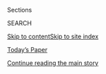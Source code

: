 <div id="app">

<div>

<div class="NYTAppHideMasthead css-1r6wvpq e1suatyy0">

<div class="section css-ui9rw0 e1suatyy2">

<div class="css-eph4ug er09x8g0">

<div class="css-6n7j50">

</div>

<span class="css-1dv1kvn">Sections</span>

<div class="css-10488qs">

<span class="css-1dv1kvn">SEARCH</span>

</div>

[Skip to content](#site-content)[Skip to site
index](#site-index)

</div>

<div class="css-10698na e1huz5gh0">

</div>

</div>

<div id="masthead-bar-one" class="section hasLinks css-15hmgas e1csuq9d3">

<div class="css-uqyvli e1csuq9d0">

</div>

<div class="css-1uqjmks e1csuq9d1">

</div>

<div class="css-9e9ivx">

[](https://myaccount.nytimes.com/auth/login?response_type=cookie&client_id=vi)

</div>

<div class="css-1bvtpon e1csuq9d2">

[Today’s Paper](https://www.nytimes.com/section/todayspaper)

</div>

</div>

</div>

</div>

<div data-aria-hidden="false">

<div id="site-content" data-role="main">

<div id="top-wrapper" class="css-15p45cc eaca97t0" type="top">

<div id="top-slug" class="css-19x0jxb eaca97t1" hidden="">

Advertisement

</div>

[Continue reading the main
story](#after-top)

<div class="ad top-wrapper" style="text-align:center;height:100%;display:block;min-height:90px">

<div id="top" class="place-ad" data-position="top" data-size-key="top">

</div>

</div>

<div id="after-top">

</div>

</div>

<div id="byline" class="section css-15h4p1b e9abtgs0">

<div class="css-1j21atc e1svk9qx1">

<div class="css-nfcc9b e1svk9qx3">

<div class="css-cnx41t">

![Portrait of David M.
Halbfinger](https://static01.nyt.com/images/2018/10/10/multimedia/author-david-m-halbfinger/author-david-m-halbfinger-thumbLarge.png)

</div>

<div class="css-vl9dhg e1svk9qx5">

<div class="css-1nrhkj6 e1svk9qx6">

# David M. Halbfinger

</div>

## <span></span>

David M. Halbfinger is the Jerusalem bureau chief of The New York Times.
He covers Israel, the occupied Palestinian territories and the Middle
East. 

<span class="css-dd5dyy">More**</span>

</div>

</div>

</div>

<div>

<div id="mid1-wrapper" class="css-1mn4oms eaca97t0" type="rank">

<div id="mid1-slug" class="css-1tag3rd eaca97t1">

Advertisement

</div>

[Continue reading the main
story](#after-mid1)

<div id="mid1" class="ad mid1-wrapper" style="text-align:center;height:100%;display:block">

</div>

<div id="after-mid1">

</div>

</div>

</div>

<div class="css-185go5a e1o5byef0">

<div class="css-15cbhtu">

  - [Latest](#stream-panel)
  - <span class="css-6n7j50">Search</span>
    <div class="control">
    <div class="label-container css-1dv1kvn">
    Search
    </div>
    <div class="css-wm4t3d">
    **<span id="clear-search-input" class="css-1dv1kvn">Clear this text
    input</span>
    </div>
    </div>
    <span class="css-1iovbfw"></span>

<div id="stream-panel" class="section css-8msx5b e1jz0cab1">

<div class="css-13mho3u">

1.  
    
    <div class="css-1cp3ece">
    
    <div class="css-1l4spti">
    
    [](/2020/07/22/world/middleeast/palestinian-police-annex-israel.html)
    
    <div class="css-79elbk">
    
    ![](https://static01.nyt.com/images/2020/07/19/world/19palestinian-police/00annex-palestinian-security2-thumbWide.jpg?quality=75&auto=webp&disable=upscale)
    
    </div>
    
    ## For Palestinian Police, Much to Lose if Israel Annexes West Bank Land
    
    Palestinian security officers, scorned for working with Israel, say
    they are on the front lines of building a state. But what if the
    state-building project fizzles?
    
    <div class="css-1nqbnmb ea5icrr0">
    
    By <span class="css-1n7hynb">David M. Halbfinger, Adam Rasgon
    <span>and</span> Mohammed
    Najib</span>
    
    </div>
    
    </div>
    
    <div class="css-1lc2l26 e1xfvim33">
    
    </div>
    
    </div>

2.  
    
    <div class="css-1cp3ece">
    
    <div class="css-1l4spti">
    
    [](/2020/07/01/world/middleeast/israel-annexation-netanyahu-johnson.html)
    
    <div class="css-79elbk">
    
    ![](https://static01.nyt.com/images/2020/07/01/world/01israel-sub/01israel-sub-thumbWide.jpg?quality=75&auto=webp&disable=upscale)
    
    </div>
    
    ## Netanyahu’s Annexation Day Arrives, but All That Emerges Is Delay
    
    Boris Johnson, the British prime minister, added his voice to the
    chorus of foreign leaders opposing any unilateral annexation of the
    occupied West Bank.
    
    <div class="css-1nqbnmb ea5icrr0">
    
    By <span class="css-1n7hynb">David M.
    Halbfinger</span>
    
    </div>
    
    </div>
    
    <div class="css-1lc2l26 e1xfvim33">
    
    </div>
    
    </div>

3.  
    
    <div class="css-1cp3ece">
    
    <div class="css-1l4spti">
    
    [](/2020/06/29/world/middleeast/israel-ambassador-residence-sale.html)
    
    <div class="css-79elbk">
    
    ![](https://static01.nyt.com/images/2020/06/29/world/29israel/29israel-thumbWide-v2.jpg?quality=75&auto=webp&disable=upscale)
    
    </div>
    
    ## 5 BRs, Pool/Hot Tub, Mediterranean Vu; Too Far to Commute to Jerusalem
    
    The United States has put the ambassador to Israel’s Malibu-style
    seaside estate on the market. It can be yours for only $87 million.
    
    <div class="css-1nqbnmb ea5icrr0">
    
    By <span class="css-1n7hynb">David M.
    Halbfinger</span>
    
    </div>
    
    </div>
    
    <div class="css-1lc2l26 e1xfvim33">
    
    </div>
    
    </div>

4.  
    
    <div class="css-1cp3ece">
    
    <div class="css-1l4spti">
    
    [](/2020/06/22/world/middleeast/israel-annexation-trump-kushner.html)
    
    <div class="css-79elbk">
    
    ![](https://static01.nyt.com/images/2020/06/19/world/22annexation/22annexation-thumbWide-v2.jpg?quality=75&auto=webp&disable=upscale)
    
    </div>
    
    ### <span class="css-m70j1g">news analysis</span>
    
    ## Mixed Signals on Israeli Annexation Reflect Split Among Officials
    
    U.S. and Israeli officials are divided on whether annexation is a
    means to get Palestinians to the table, or whether the peace plan is
    a means to get annexation.
    
    <div class="css-1nqbnmb ea5icrr0">
    
    By <span class="css-1n7hynb">David M. Halbfinger <span>and</span>
    Michael
    Crowley</span>
    
    </div>
    
    </div>
    
    <div class="css-1lc2l26 e1xfvim33">
    
    </div>
    
    </div>

5.  
    
    <div class="css-1cp3ece">
    
    <div class="css-1l4spti">
    
    [](/2020/06/19/world/middleeast/isael-annexation-west-bank-risks.html)
    
    <div class="css-79elbk">
    
    ![](https://static01.nyt.com/images/2020/06/19/world/19israel-annex1/merlin_173692920_1ce6be95-9f82-4e33-9b66-3cabdc86fef7-thumbWide.jpg?quality=75&auto=webp&disable=upscale)
    
    </div>
    
    ## As Annexation Looms, Israeli Experts Warn of Security Risks
    
    Unilaterally taking territory the Palestinians have counted on for a
    state could cement Benjamin Netanyahu’s legacy. It could also
    destabilize the region.
    
    <div class="css-1nqbnmb ea5icrr0">
    
    By <span class="css-1n7hynb">David M. Halbfinger <span>and</span>
    Adam
    Rasgon</span>
    
    </div>
    
    </div>
    
    <div class="css-1lc2l26 e1xfvim33">
    
    </div>
    
    </div>

6.  
    
    <div class="css-1cp3ece">
    
    <div class="css-1l4spti">
    
    [](/2020/06/12/world/middleeast/west-bank-annexation-israel-uae.html)
    
    <div class="css-79elbk">
    
    ![](https://static01.nyt.com/images/2020/06/12/world/12israel01/12israel01-thumbWide.jpg?quality=75&auto=webp&disable=upscale)
    
    </div>
    
    ## Arab Envoy Warns Israelis That Annexation Threatens Warming Ties
    
    In a watershed op-ed article, an influential Arab diplomat wrote, in
    Hebrew, that normalization with Israel would not survive a
    unilateral land grab at the Palestinians’ expense.
    
    <div class="css-1nqbnmb ea5icrr0">
    
    By <span class="css-1n7hynb">David M. Halbfinger <span>and</span>
    Ben
    Hubbard</span>
    
    </div>
    
    </div>
    
    <div class="css-1lc2l26 e1xfvim33">
    
    </div>
    
    </div>

7.  
    
    <div class="css-1cp3ece">
    
    <div class="css-1l4spti">
    
    [](/2020/06/09/world/middleeast/israel-supreme-court-west-bank-settlements.html)
    
    <div class="css-79elbk">
    
    ![](https://static01.nyt.com/images/2020/06/09/world/09israel4/09israel4-thumbWide.jpg?quality=75&auto=webp&disable=upscale)
    
    </div>
    
    ## Israel Court Rejects Law Legalizing Thousands of Settlement Homes
    
    Palestinian landowners will now be able to move ahead with lawsuits
    to recover privately owned property on which nearly 4,000 Jewish
    homes had been built in the occupied West Bank.
    
    <div class="css-1nqbnmb ea5icrr0">
    
    By <span class="css-1n7hynb">David M. Halbfinger <span>and</span>
    Adam
    Rasgon</span>
    
    </div>
    
    </div>
    
    <div class="css-1lc2l26 e1xfvim33">
    
    </div>
    
    </div>

8.  
    
    <div class="css-1cp3ece">
    
    <div class="css-1l4spti">
    
    [](/2020/06/08/world/middleeast/palestinian-authority-annexation-israel.html)
    
    <div class="css-79elbk">
    
    ![](https://static01.nyt.com/images/2020/06/08/world/08palestinians1/merlin_171855060_0ff6b518-921a-49c5-9ce4-54d659517217-thumbWide.jpg?quality=75&auto=webp&disable=upscale)
    
    </div>
    
    ## The Palestinian Plan to Stop Annexation: Remind Israel What Occupation Means
    
    Officials in the West Bank say they are willing to let the
    Palestinian Authority collapse if Israel applies its sovereignty
    over occupied territory.
    
    <div class="css-1nqbnmb ea5icrr0">
    
    By <span class="css-1n7hynb">David M. Halbfinger <span>and</span>
    Adam
    Rasgon</span>
    
    </div>
    
    </div>
    
    <div class="css-1lc2l26 e1xfvim33">
    
    </div>
    
    </div>

9.  
    
    <div class="css-1cp3ece">
    
    <div class="css-1l4spti">
    
    [](/2020/06/04/world/middleeast/israel-liberman-netanyahu-annexation-west-bank.html)
    
    <div class="css-79elbk">
    
    ![](https://static01.nyt.com/images/2020/06/04/world/04Liberman/04Liberman-thumbWide-v2.jpg?quality=75&auto=webp&disable=upscale)
    
    </div>
    
    ## A Would-Be Netanyahu Nemesis Snipes From the Sidelines
    
    A settler himself, Avigdor Liberman taunts Israel’s prime minister
    for talking endlessly about annexing West Bank territory, giving
    opponents time to mobilize.
    
    <div class="css-1nqbnmb ea5icrr0">
    
    By <span class="css-1n7hynb">David M.
    Halbfinger</span>
    
    </div>
    
    </div>
    
    <div class="css-1lc2l26 e1xfvim33">
    
    </div>
    
    </div>

10. 
    
    <div class="css-1cp3ece">
    
    <div class="css-1l4spti">
    
    [](/2020/06/01/world/middleeast/israel-annex-netanyahu-westbank.html)
    
    <div class="css-79elbk">
    
    ![](https://static01.nyt.com/images/2020/06/01/world/01israel-annex/01israel-annex-thumbWide-v2.jpg?quality=75&auto=webp&disable=upscale)
    
    </div>
    
    ## Netanyahu’s Annexation Plans Meet Surprise Opponent: Israeli Settlers
    
    Prime Minister Benjamin Netanyahu has promised to annex much of the
    occupied West Bank. But now that he can, there are questions about
    whether he will.
    
    <div class="css-1nqbnmb ea5icrr0">
    
    By <span class="css-1n7hynb">David M. Halbfinger <span>and</span>
    Adam Rasgon</span>
    
    </div>
    
    </div>
    
    <div class="css-1lc2l26 e1xfvim33">
    
    </div>
    
    </div>

<div class="css-13mho3u">

<div class="css-1t62hi8">

<div class="css-1stvaey">

Show
More

<div>

<div style="border:0;clip:rect(0 0 0 0);height:1px;margin:-1px;overflow:hidden;white-space:nowrap;padding:0;width:1px;position:absolute" data-role="log" data-aria-live="assertive">

</div>

<div style="border:0;clip:rect(0 0 0 0);height:1px;margin:-1px;overflow:hidden;white-space:nowrap;padding:0;width:1px;position:absolute" data-role="log" data-aria-live="assertive">

</div>

<div style="border:0;clip:rect(0 0 0 0);height:1px;margin:-1px;overflow:hidden;white-space:nowrap;padding:0;width:1px;position:absolute" data-role="log" data-aria-live="polite">

</div>

<div style="border:0;clip:rect(0 0 0 0);height:1px;margin:-1px;overflow:hidden;white-space:nowrap;padding:0;width:1px;position:absolute" data-role="log" data-aria-live="polite">

</div>

</div>

</div>

</div>

</div>

</div>

<div class="css-g6hk37 supplemental">

<div id="mid2-wrapper" class="css-10wkyv7 eaca97t0" type="lede">

<div id="mid2-slug" class="css-1tag3rd eaca97t1">

Advertisement

</div>

[Continue reading the main
story](#after-mid2)

<div id="mid2" class="ad mid2-wrapper" style="text-align:center;height:100%;display:block;min-height:250px">

</div>

<div id="after-mid2">

</div>

</div>

## Follow Elsewhere

<div class="module-body">

  - [**<span data-aria-hidden="true">halbfinger</span><span class="css-1dv1kvn">twitter
    page for halbfinger</span>](https://twitter.com/halbfinger)

</div>

</div>

</div>

</div>

</div>

</div>

</div>

## Site Index

<div>

</div>

## Site Information Navigation

  - [© <span>2020</span> <span>The New York Times
    Company</span>](https://help.nytimes.com/hc/en-us/articles/115014792127-Copyright-notice)

<!-- end list -->

  - [NYTCo](https://www.nytco.com/)
  - [Contact
    Us](https://help.nytimes.com/hc/en-us/articles/115015385887-Contact-Us)
  - [Work with us](https://www.nytco.com/careers/)
  - [Advertise](https://nytmediakit.com/)
  - [T Brand Studio](http://www.tbrandstudio.com/)
  - [Your Ad
    Choices](https://www.nytimes.com/privacy/cookie-policy#how-do-i-manage-trackers)
  - [Privacy](https://www.nytimes.com/privacy)
  - [Terms of
    Service](https://help.nytimes.com/hc/en-us/articles/115014893428-Terms-of-service)
  - [Terms of
    Sale](https://help.nytimes.com/hc/en-us/articles/115014893968-Terms-of-sale)
  - [Site
    Map](https://spiderbites.nytimes.com)
  - [Help](https://help.nytimes.com/hc/en-us)
  - [Subscriptions](https://www.nytimes.com/subscription?campaignId=37WXW)

</div>

</div>
